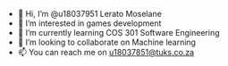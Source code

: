 - 👋 Hi, I’m @u18037951 Lerato Moselane
- 👀 I’m interested in games development
- 🌱 I’m currently learning COS 301 Software Engineering
- 💞️ I’m looking to collaborate on Machine learning
- 📫 You can reach me on u18037851@tuks.co.za

<!---
u18037951/u18037951 is a ✨ special ✨ repository because its `README.md` (this file) appears on your GitHub profile.
You can click the Preview link to take a look at your changes.
--->
